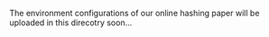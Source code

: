 The environment configurations of our online hashing paper will be uploaded in this direcotry soon...
